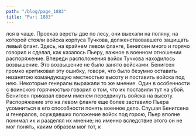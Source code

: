 ```yaml
---
path: "/blog/page_1883"
title: "Part 1883"
---
```


лся в чаще. Проехав версты две по лесу, они выехали на поляну, на которой стояли войска корпуса Тучкова, долженствовавшего защищать левый фланг.
Здесь, на крайнем левом фланге, Бенигсен много и горячо говорил и сделал, как казалось Пьеру, важное в военном отношении распоряжение. Впереди расположения войск Тучкова находилось возвышение. Это возвышение не было занято войсками. Бенигсен громко критиковал эту ошибку, говоря, что было безумно оставить незанятою командующую местностью высоту и поставить войска под нею. Некоторые генералы выражали то же мнение. Один в особенности с воинскою горячностью говорил о том, что их поставили тут на убой. Бенигсен приказал своим именем передвинуть войска на высоту.
Распоряжение это на левом фланге еще более заставило Пьера усомниться в его способности понять военное дело. Слушая Бенигсена и генералов, осуждавших положение войск под горою, Пьер вполне понимал их и разделял их мнение; но именно вследствие этого он не мог понять, каким образом мог тот, к
